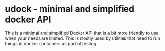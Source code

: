 # udock - minimal and simplified docker API

This is a minimal and simplified Docker API that is a bit more friendly to use when your needs are limited. This is mostly used by utilities that need to run things in docker containers as part of testing.
